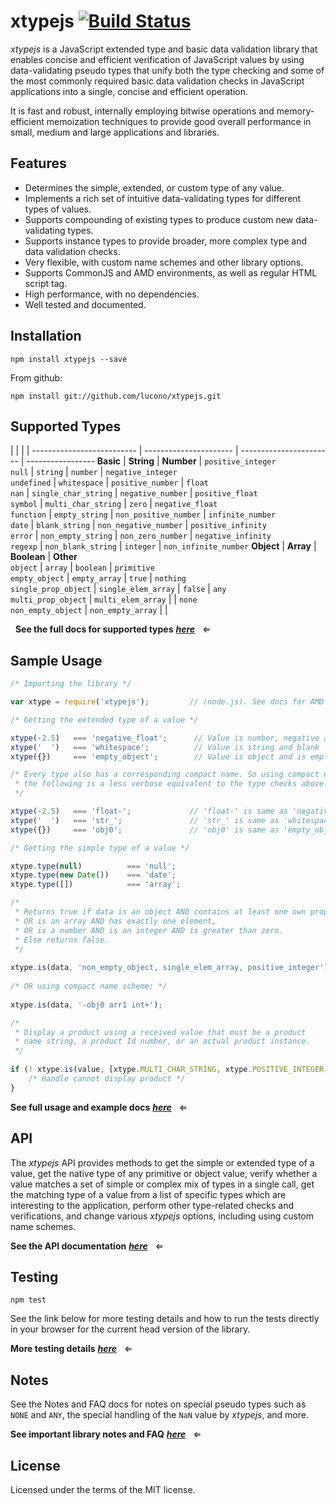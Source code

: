 # xtypejs [![Build Status](https://travis-ci.org/lucono/xtypejs.svg?branch=master)](https://travis-ci.org/lucono/xtypejs)

*xtypejs* is a JavaScript extended type and basic data validation library that enables concise and efficient verification of JavaScript values by using data-validating pseudo types that unify both the type checking and some of the most commonly required basic data validation checks in JavaScript applications into a single, concise and efficient operation.

It is fast and robust, internally employing bitwise operations and memory-efficient memoization techniques to provide good overall performance in small, medium and large applications and libraries.

## Features

* Determines the simple, extended, or custom type of any value.
* Implements a rich set of intuitive data-validating types for different types of values.
* Supports compounding of existing types to produce custom new data-validating types.
* Supports instance types to provide broader, more complex type and data validation checks. 
* Very flexible, with custom name schemes and other library options.
* Supports CommonJS and AMD environments, as well as regular HTML script tag.
* High performance, with no dependencies.
* Well tested and documented.


## Installation

```
npm install xtypejs --save
```
From github:

```
npm install git://github.com/lucono/xtypejs.git
```


## Supported Types
  
 | | | |
-------------------------- | ---------------------- | ----------------------- | -----------------
**Basic**                  | **String**             | **Number**              | `positive_integer`   
`null`                     | `string`               | `number`                | `negative_integer`    
`undefined`                | `whitespace`           | `positive_number`       | `float`               
`nan`                      | `single_char_string`   | `negative_number`       | `positive_float`      
`symbol`                   | `multi_char_string`    | `zero`                  | `negative_float`      
`function`                 | `empty_string`         | `non_positive_number`   | `infinite_number`     
`date`                     | `blank_string`         | `non_negative_number`   | `positive_infinity`   
`error`                    | `non_empty_string`     | `non_zero_number`       | `negative_infinity`   
`regexp`                   | `non_blank_string`     | `integer`               | `non_infinite_number` 
**Object**                 | **Array**              | **Boolean**             | **Other**             
`object`                   | `array`                | `boolean`               | `primitive`                           
`empty_object`             | `empty_array`          | `true`                  | `nothing`                             
`single_prop_object`       | `single_elem_array`    | `false`                 | `any`                                 
`multi_prop_object`        | `multi_elem_array`     |                         | `none`               
`non_empty_object`         | `non_empty_array`      |                         |                   
  
  &nbsp;
**See the full docs for supported types** ***[here](https://github.com/lucono/xtypejs/blob/master/docs/SupportedTypes.md)*** &nbsp; &lArr;


## Sample Usage

```js
/* Importing the library */

var xtype = require('xtypejs');         // (node.js). See docs for AMD and script tag.

/* Getting the extended type of a value */

xtype(-2.5)   === 'negative_float';      // Value is number, negative and float
xtype('  ')   === 'whitespace';          // Value is string and blank
xtype({})     === 'empty_object';        // Value is object and is empty

/* Every type also has a corresponding compact name. So using compact names,
 * the following is a less verbose equivalent to the type checks above:
 */

xtype(-2.5)   === 'float-';             // 'float-' is same as 'negative_float'
xtype('  ')   === 'str_';               // 'str_' is same as 'whitespace'
xtype({})     === 'obj0';               // 'obj0' is same as 'empty_object'

/* Getting the simple type of a value */

xtype.type(null)          === 'null';
xtype.type(new Date())    === 'date';
xtype.type([])            === 'array';

/*
 * Returns true if data is an object AND contains at least one own property,
 * OR is an array AND has exactly one element, 
 * OR is a number AND is an integer AND is greater than zero.
 * Else returns false.
 */
    
xtype.is(data, 'non_empty_object, single_elem_array, positive_integer');
    
/* OR using compact name scheme: */
    
xtype.is(data, '-obj0 arr1 int+');

/*
 * Display a product using a received value that must be a product
 * name string, a product Id number, or an actual product instance.
 */
    
if (! xtype.is(value, [xtype.MULTI_CHAR_STRING, xtype.POSITIVE_INTEGER, Product])) {
    /* Handle cannot display product */
}
```
  
**See full usage and example docs** ***[here](https://github.com/lucono/xtypejs/blob/master/docs/Usage.md)*** &nbsp; &lArr;


## API

The *xtypejs* API provides methods to get the simple or extended type of a value, get the native type of any primitive or object value, verify whether a value matches a set of simple or complex mix of types in a single call, get the matching type of a value from a list of specific types which are interesting to the application, perform other type-related checks and verifications, and change various *xtypejs* options, including using custom name schemes.
  
**See the API documentation** ***[here](https://github.com/lucono/xtypejs/blob/master/docs/API.md)*** &nbsp; &lArr;


## Testing
  
```
npm test
```

See the link below for more testing details and how to run the tests directly in your browser for the current head version of the library.
  
**More testing details** ***[here](//github.com/lucono/xtypejs/tree/master/test)*** &nbsp; &lArr;


## Notes
  
See the Notes and FAQ docs for notes on special pseudo types such as `NONE` and `ANY`, the special handling of the `NaN` value by *xtypejs*, and more.

**See important library notes and FAQ** ***[here](https://github.com/lucono/xtypejs/blob/master/docs/NotesFaq.md)*** &nbsp; &lArr;


## License

Licensed under the terms of the MIT license.


